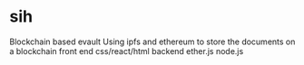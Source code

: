 # sih
Blockchain based evault
Using ipfs and ethereum to store the documents on a blockchain
front end css/react/html
backend ether.js node.js 
